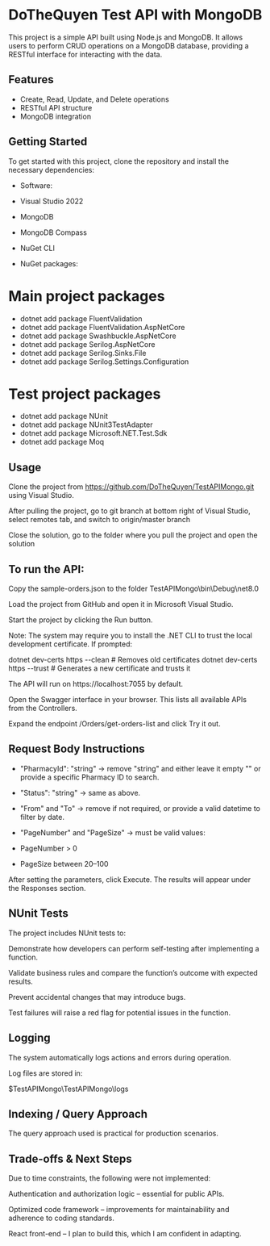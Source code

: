 # DoTheQuyen Test API with MongoDB

This project is a simple API built using Node.js and MongoDB. It allows users to perform CRUD operations on a MongoDB database, providing a RESTful interface for interacting with the data.

## Features
- Create, Read, Update, and Delete operations
- RESTful API structure
- MongoDB integration

## Getting Started
To get started with this project, clone the repository and install the necessary dependencies:
- Software:
- Visual Studio 2022
- MongoDB
- MongoDB Compass
- NuGet CLI
  
- NuGet packages:
# Main project packages
- dotnet add package FluentValidation
- dotnet add package FluentValidation.AspNetCore
- dotnet add package Swashbuckle.AspNetCore
- dotnet add package Serilog.AspNetCore
- dotnet add package Serilog.Sinks.File
- dotnet add package Serilog.Settings.Configuration

# Test project packages
- dotnet add package NUnit
- dotnet add package NUnit3TestAdapter
- dotnet add package Microsoft.NET.Test.Sdk
- dotnet add package Moq  


## Usage

Clone the project from https://github.com/DoTheQuyen/TestAPIMongo.git using Visual Studio.

After pulling the project, go to git branch at bottom right of Visual Studio, select remotes tab, and switch to origin/master branch

Close the solution, go to the folder where you pull the project and open the solution

## To run the API:

Copy the sample-orders.json to the folder TestAPIMongo\bin\Debug\net8.0

Load the project from GitHub and open it in Microsoft Visual Studio.

Start the project by clicking the Run button.

Note: The system may require you to install the .NET CLI to trust the local development certificate. If prompted:

dotnet dev-certs https --clean   # Removes old certificates
dotnet dev-certs https --trust   # Generates a new certificate and trusts it


The API will run on https://localhost:7055 by default.

Open the Swagger interface in your browser. This lists all available APIs from the Controllers.

Expand the endpoint /Orders/get-orders-list and click Try it out.


## Request Body Instructions

- "PharmacyId": "string" → remove "string" and either leave it empty "" or provide a specific Pharmacy ID to search.

- "Status": "string" → same as above.

- "From" and "To" → remove if not required, or provide a valid datetime to filter by date.

- "PageNumber" and "PageSize" → must be valid values:

- PageNumber > 0

- PageSize between 20–100

After setting the parameters, click Execute. The results will appear under the Responses section.


## NUnit Tests

The project includes NUnit tests to:

Demonstrate how developers can perform self-testing after implementing a function.

Validate business rules and compare the function’s outcome with expected results.

Prevent accidental changes that may introduce bugs.

Test failures will raise a red flag for potential issues in the function.



## Logging

The system automatically logs actions and errors during operation.

Log files are stored in:

$TestAPIMongo\TestAPIMongo\logs



## Indexing / Query Approach

The query approach used is practical for production scenarios.



## Trade-offs & Next Steps

Due to time constraints, the following were not implemented:

Authentication and authorization logic – essential for public APIs.

Optimized code framework – improvements for maintainability and adherence to coding standards.

React front-end – I plan to build this, which I am confident in adapting.
